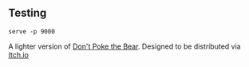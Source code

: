 ## Testing

```
serve -p 9000
```

A lighter version of [Don't  Poke the Bear](https://github.com/Zbeyer/BearPoke). Designed to be distributed via [Itch.io](https://zbeyer.itch.io/bearpoke)
